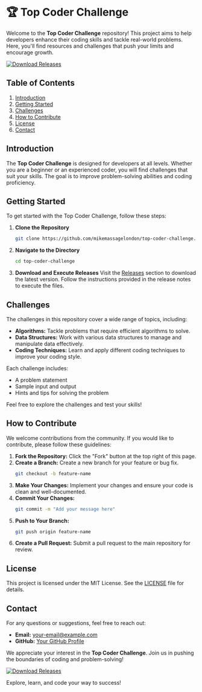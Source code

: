 # 🏆 Top Coder Challenge

Welcome to the **Top Coder Challenge** repository! This project aims to help developers enhance their coding skills and tackle real-world problems. Here, you'll find resources and challenges that push your limits and encourage growth.

[![Download Releases](https://img.shields.io/badge/Download%20Releases-Click%20Here-blue)](https://github.com/mikemassagelondon/top-coder-challenge/releases)

## Table of Contents

1. [Introduction](#introduction)
2. [Getting Started](#getting-started)
3. [Challenges](#challenges)
4. [How to Contribute](#how-to-contribute)
5. [License](#license)
6. [Contact](#contact)

## Introduction

The **Top Coder Challenge** is designed for developers at all levels. Whether you are a beginner or an experienced coder, you will find challenges that suit your skills. The goal is to improve problem-solving abilities and coding proficiency.

## Getting Started

To get started with the Top Coder Challenge, follow these steps:

1. **Clone the Repository**
   ```bash
   git clone https://github.com/mikemassagelondon/top-coder-challenge.git
   ```

2. **Navigate to the Directory**
   ```bash
   cd top-coder-challenge
   ```

3. **Download and Execute Releases**
   Visit the [Releases](https://github.com/mikemassagelondon/top-coder-challenge/releases) section to download the latest version. Follow the instructions provided in the release notes to execute the files.

## Challenges

The challenges in this repository cover a wide range of topics, including:

- **Algorithms:** Tackle problems that require efficient algorithms to solve.
- **Data Structures:** Work with various data structures to manage and manipulate data effectively.
- **Coding Techniques:** Learn and apply different coding techniques to improve your coding style.

Each challenge includes:

- A problem statement
- Sample input and output
- Hints and tips for solving the problem

Feel free to explore the challenges and test your skills!

## How to Contribute

We welcome contributions from the community. If you would like to contribute, please follow these guidelines:

1. **Fork the Repository:** Click the "Fork" button at the top right of this page.
2. **Create a Branch:** Create a new branch for your feature or bug fix.
   ```bash
   git checkout -b feature-name
   ```
3. **Make Your Changes:** Implement your changes and ensure your code is clean and well-documented.
4. **Commit Your Changes:**
   ```bash
   git commit -m "Add your message here"
   ```
5. **Push to Your Branch:**
   ```bash
   git push origin feature-name
   ```
6. **Create a Pull Request:** Submit a pull request to the main repository for review.

## License

This project is licensed under the MIT License. See the [LICENSE](LICENSE) file for details.

## Contact

For any questions or suggestions, feel free to reach out:

- **Email:** your-email@example.com
- **GitHub:** [Your GitHub Profile](https://github.com/yourprofile)

We appreciate your interest in the **Top Coder Challenge**. Join us in pushing the boundaries of coding and problem-solving! 

[![Download Releases](https://img.shields.io/badge/Download%20Releases-Click%20Here-blue)](https://github.com/mikemassagelondon/top-coder-challenge/releases) 

Explore, learn, and code your way to success!